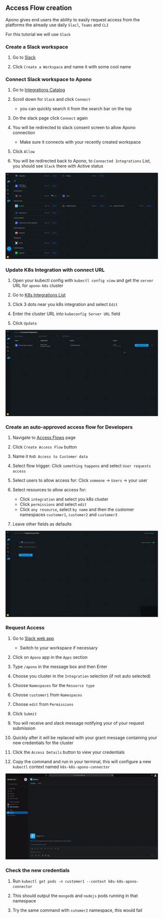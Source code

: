 ## Access Flow creation

Apono gives end users the ability to easily request access from the platforms the already use daily
`Slacl`, `Teams` and `CLI`

For this tutorial we will use `Slack`

### Create a Slack workspace

1. Go to [Slack](https://slack.com/get-started#/landing)

2. Click `Create a Workspace` and name it with some cool name

### Connect Slack workspace to Apono

1. Go to [Integrations Catalog](https://app.apono.io/catalog)

2. Scroll down for `Slack` and click `Connect`

   * you can quickly search it from the search bar on the top

3. On the slack page click `Connect` again

4. You will be redirected to slack consent screen to allow Apono connection

   * Make sure it connects with your recently created workspace

5. Click `Allow`

6. You will be redirected back to Apono, to `Connected Integrations` List, you should see `Slack` there with Active status

![connect_slack.gif](./gifs/connect_slack.gif)

### Update K8s Integration with connect URL

1. Open your kubectl config with `kubectl config view` and get the `server` URL for `apono-k8s` cluster

2. Go to [K8s Integrations List](https://app.apono.io/catalog/connected?types=k8s-roles)

3. Click 3 dots near you k8s integration and select `Edit`

4. Enter the cluster URL into `kubeconfig Server URL` field

5. Click `Update`
 
![integration_details_update.gif](./gifs/integration_details_update.gif)

### Create an auto-approved access flow for Developers

1. Navigate to [Access Flows](https://app.apono.io/access-flows) page

2. Click `Create Access Flow` button

3. Name it `RnD Access to Customer data`

4. Select flow trigger: Click `something happens` and select `User requests access`

5. Select users to allow access for: Click `someone` -> `Users` -> your user

6. Select resources to allow access for:

   * Click `integration` and select you k8s cluster
   * Click `permissions` and select `edit`
   * Click `any resource`, select `by name` and then the customer namespaces `customer1`, `customer2` and `customer3`

7. Leave other fields as defaults

![create_automatic_access_flow.gif](./gifs/create_automatic_access_flow.gif)

### Request Access

1. Go to [Slack web app](https://slack.com/)

   * Switch to your workspace if necessary

2. Click on `Apono` app in the `Apps` section

3. Type `/apono` in the message box and then Enter

4. Choose you cluster in the `Integration` selection (if not auto selected)

5. Choose `Namespaces` for the `Resource type`

6. Choose `customer1` from `Namespaces`

7. Choose `edit` from `Permissions`

8. Click `Submit`

9. You will receive and slack message notifying your of your request submission

10. Quickly after it will be replaced with your grant message containing your new credentials for the cluster

11. Click the `Access Details` button to view your credentials

12. Copy the command and run in your terminal, this will configure a new `kubectl` context named `k8s-k8s-apono-connector`

![request_from_slack_1.gif](./gifs/request_from_slack_1.gif)

### Check the new credentials

1. Run `kubectl get pods -n customer1 --context k8s-k8s-apono-connector`

2. This should output the `mongodb` and `nodejs` pods running in that namespace

3. Try the same command with `cutomer2` namespace, this would fail
